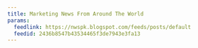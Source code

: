 ```yaml
---
title: Marketing News From Around The World
params:
  feedlink: https://nwspk.blogspot.com/feeds/posts/default
  feedid: 2436b8547b43534465f3de7943e3fa13
---
```

